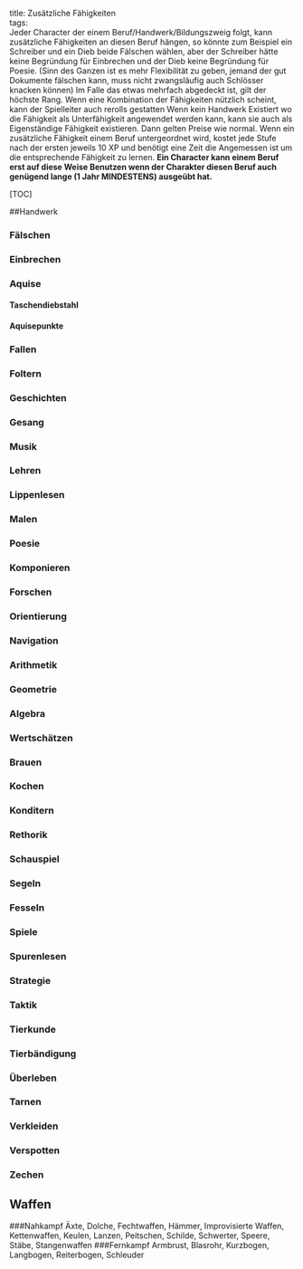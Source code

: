 title: Zusätzliche Fähigkeiten  
tags:   
Jeder Character der einem Beruf/Handwerk/Bildungszweig folgt, kann zusätzliche Fähigkeiten an diesen Beruf hängen, so könnte zum Beispiel ein Schreiber und ein Dieb beide Fälschen wählen, aber der Schreiber hätte keine Begründung für Einbrechen und der Dieb keine Begründung für Poesie.
(Sinn des Ganzen ist es mehr Flexibilität zu geben, jemand der gut Dokumente fälschen kann, muss nicht zwangsläufig auch Schlösser knacken können)
Im Falle das etwas mehrfach abgedeckt ist, gilt der höchste Rang. Wenn eine Kombination der Fähigkeiten nützlich scheint, kann der Spielleiter auch rerolls gestatten
Wenn kein Handwerk Existiert wo die Fähigkeit als Unterfähigkeit angewendet werden kann, kann sie auch als Eigenständige Fähigkeit existieren. Dann gelten Preise wie normal. Wenn ein zusätzliche Fähigkeit einem Beruf untergeordnet wird, kostet jede Stufe nach der ersten jeweils 10 XP und benötigt eine Zeit die Angemessen ist um die entsprechende Fähigkeit zu lernen. 
**Ein Character kann einem Beruf erst auf diese Weise Benutzen wenn der Charakter diesen Beruf auch genügend lange (1 Jahr MINDESTENS) ausgeübt hat.**

[TOC]


##Handwerk
### Fälschen
### Einbrechen
### Aquise
#### Taschendiebstahl
#### Aquisepunkte
### Fallen
### Foltern
### Geschichten
### Gesang
### Musik
### Lehren
### Lippenlesen
### Malen
### Poesie
### Komponieren
### Forschen
### Orientierung
### Navigation
### Arithmetik
### Geometrie
### Algebra
### Wertschätzen
### Brauen
### Kochen
### Konditern
### Rethorik
### Schauspiel
### Segeln
### Fesseln
### Spiele
### Spurenlesen
### Strategie
### Taktik
### Tierkunde
### Tierbändigung
### Überleben
### Tarnen
### Verkleiden
### Verspotten
### Zechen

## Waffen
###Nahkampf
Äxte, Dolche, Fechtwaffen, Hämmer, Improvisierte Waffen, Kettenwaffen, Keulen, Lanzen, Peitschen, Schilde, Schwerter, Speere, Stäbe, Stangenwaffen
###Fernkampf
Armbrust, Blasrohr, Kurzbogen, Langbogen, Reiterbogen, Schleuder

